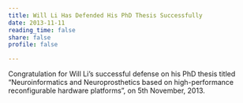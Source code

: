 ```yaml
---
title: Will Li Has Defended His PhD Thesis Successfully
date: 2013-11-11
reading_time: false
share: false
profile: false

---
```



<!--more-->

Congratulation for Will Li’s successful defense on his PhD thesis titled “Neuroinformatics and Neuroprosthetics based on high-performance reconfigurable hardware platforms”, on 5th November, 2013.